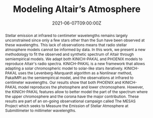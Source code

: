 ---
title: Modeling Altair’s Atmosphere

event: 238th Meeting of the American Astronomical Society
event_url: https://aas.org/meetings/aas238

location: Virtual Meeting
#address:
#  street: 450 Serra Mall
#  city: Stanford
#  region: CA
#  postcode: '94305'
#  country: United States

summary: Presentation No.116.01 in the session “Stellar Atmospheres and Winds”.
abstract: "Stellar emission at infrared to centimeter wavelengths remains largely unconstrained since only a few stars other than the Sun have been observed at these wavelengths. This lack of observations means that radio stellar atmosphere models cannot be informed by data. In this work, we present a new methodology to fit the observed and synthetic spectrum of Altair through semiempirical models. We adapt both KINICH-PAKAL and PHOENIX models to reproduce Altair's radio spectra. KINICH-PAKAL is a new framework that allows adapting a solar chromospheric model to solar-like stars iteratively. KINICH-PAKAL uses the Levenberg-Marquardt algorithm as a Nonlinear method, PakalMPI as the semiempirical model, and the observations at infrared to centimeter wavelengths. Our results show that both PHOENIX and KINICH-PAKAL model reproduces the photosphere and lower chromosphere. However, the KINICH-PAKAL features allow to better model the part of the spectrum where the upper chromosphere and the corona have the major contribution. These results are part of an on-going observational campaign called The MESAS Project which seeks to Measure the Emission of Stellar Atmosphere at Submillimeter to millimeter wavelengths."

# Talk start and end times.
#   End time can optionally be hidden by prefixing the line with `#`.
date: "2021-06-07T09:00:00Z"
date_end: "2021-06-09T18:00:00Z"
all_day: false

# Schedule page publish date (NOT talk date).
publishDate: "2017-01-01T00:00:00Z"

authors:
- admin
- White, J
- Hughes, A.G
- Moór, A
- Matthews, B
- Wilner, D
- Aufdenberg, J
- Fehér, O
- Hughes, A.M
- De la Luz, V
- McNaughton, A
- Zapata, L

tags:
- AAS238
featured: true

image:
  caption: 'White et al. 2021'
  focal_point: Right

links:
- icon: twitter
  icon_pack: fab
  name: Jacob on Twitter
  url: https://twitter.com/Jacob_White26
url_code: ""
url_pdf: ""
url_slides: https://keynotes.ftapia.dev/aas238
url_video: ""

# Markdown Slides (optional).
#   Associate this talk with Markdown slides.
#   Simply enter your slide deck's filename without extension.
#   E.g. `slides = "example-slides"` references `content/slides/example-slides.md`.
#   Otherwise, set `slides = ""`.
slides: ""

# Projects (optional).
#   Associate this post with one or more of your projects.
#   Simply enter your project's folder or file name without extension.
#   E.g. `projects = ["internal-project"]` references `content/project/deep-learning/index.md`.
#   Otherwise, set `projects = []`.
projects:
- kinich-pakal
- mesas
---